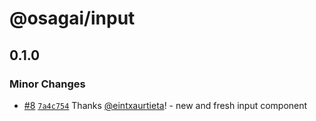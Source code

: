 # @osagai/input

## 0.1.0
### Minor Changes



- [#8](https://github.com/gizaki/osagai/pull/8) [`7a4c754`](https://github.com/gizaki/osagai/commit/7a4c7548f745b05d048cf335c4124f531be25998) Thanks [@eintxaurtieta](https://github.com/eintxaurtieta)! - new and fresh input component
